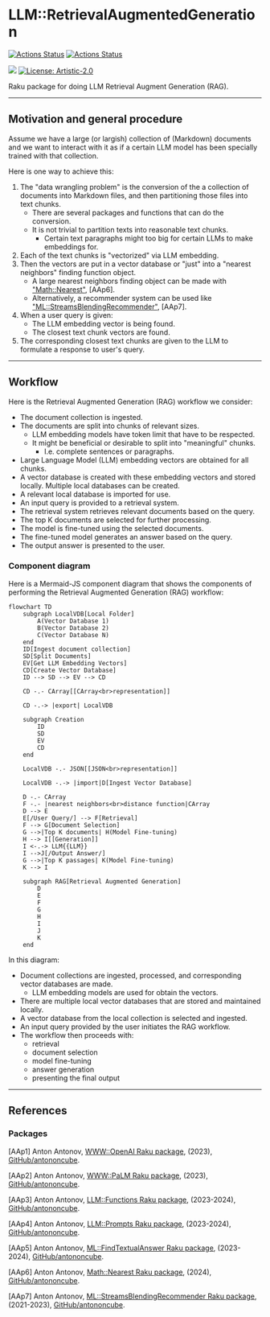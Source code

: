 # LLM::RetrievalAugmentedGeneration

[![Actions Status](https://github.com/antononcube/Raku-LLM-RetrievalAugmentedGeneration/actions/workflows/linux.yml/badge.svg)](https://github.com/antononcube/Raku-LLM-RetrievalAugmentedGeneration/actions)
[![Actions Status](https://github.com/antononcube/Raku-LLM-RetrievalAugmentedGeneration/actions/workflows/macos.yml/badge.svg)](https://github.com/antononcube/Raku-LLM-RetrievalAugmentedGeneration/actions)
<!--- [![Actions Status](https://github.com/antononcube/Raku-LLM-RetrievalAugmentedGeneration/actions/workflows/windows.yml/badge.svg)](https://github.com/antononcube/Raku-LLM-RetrievalAugmentedGeneration/actions) -->

[![](https://raku.land/zef:antononcube/LLM::RetrievalAugmentedGeneration/badges/version)](https://raku.land/zef:antononcube/LLM::RetrievalAugmentedGeneration)
[![License: Artistic-2.0](https://img.shields.io/badge/License-Artistic%202.0-0298c3.svg)](https://opensource.org/licenses/Artistic-2.0)


Raku package for doing LLM Retrieval Augment Generation (RAG).

-----

## Motivation and general procedure

Assume we have a large (or largish) collection of (Markdown) documents and we want 
to interact with it as if a certain LLM model has been specially trained with that collection.

Here is one way to achieve this:

1. The "data wrangling problem" is the conversion of the a collection of documents into Markdown files, and then partitioning those files into text chunks.
   - There are several packages and functions that can do the conversion.
   - It is not trivial to partition texts into reasonable text chunks.
     - Certain text paragraphs might too big for certain LLMs to make embeddings for.
2. Each of the text chunks is "vectorized" via LLM embedding.
3. Then the vectors are put in a vector database or "just" into a "nearest neighbors" finding function object.
   - A large nearest neighbors finding object can be made with ["Math::Nearest"](https://raku.land/zef:antononcube/Math::Nearest), [AAp6]. 
   - Alternatively, a recommender system can be used like ["ML::StreamsBlendingRecommender"](https://github.com/antononcube/Raku-ML-StreamsBlendingRecommender), [AAp7]. 
4. When a user query is given:
   - The LLM embedding vector is being found.
   - The closest text chunk vectors are found.
5. The corresponding closest text chunks are given to the LLM to formulate a response to user's query.

------

## Workflow

Here is the Retrieval Augmented Generation (RAG) workflow we consider:

- The document collection is ingested.
- The documents are split into chunks of relevant sizes.
  - LLM embedding models have token limit that have to be respected.
  - It might be beneficial or desirable to split into "meaningful" chunks.
    - I.e. complete sentences or paragraphs.
- Large Language Model (LLM) embedding vectors are obtained for all chunks.
- A vector database is created with these embedding vectors and stored locally. Multiple local databases can be created.
- A relevant local database is imported for use.
- An input query is provided to a retrieval system.
- The retrieval system retrieves relevant documents based on the query.
- The top K documents are selected for further processing.
- The model is fine-tuned using the selected documents.
- The fine-tuned model generates an answer based on the query.
- The output answer is presented to the user.

### Component diagram

Here is a Mermaid-JS component diagram that shows the components of performing the Retrieval Augmented Generation (RAG) workflow:

```mermaid
flowchart TD
    subgraph LocalVDB[Local Folder]
        A(Vector Database 1)
        B(Vector Database 2)
        C(Vector Database N)
    end
    ID[Ingest document collection]
    SD[Split Documents]
    EV[Get LLM Embedding Vectors]
    CD[Create Vector Database]
    ID --> SD --> EV --> CD

    CD -.- CArray[[CArray<br>representation]]

    CD -.-> |export| LocalVDB

    subgraph Creation
        ID
        SD
        EV
        CD
    end

    LocalVDB -.- JSON[[JSON<br>representation]]

    LocalVDB -.-> |import|D[Ingest Vector Database]
 
    D -.- CArray
    F -.- |nearest neighbors<br>distance function|CArray
    D --> E
    E[/User Query/] --> F[Retrieval]
    F --> G[Document Selection]
    G -->|Top K documents| H(Model Fine-tuning)
    H --> I[[Generation]]
    I <-.-> LLM{{LLM}}
    I -->J[/Output Answer/]
    G -->|Top K passages| K(Model Fine-tuning)
    K --> I

    subgraph RAG[Retrieval Augmented Generation]
        D 
        E
        F
        G
        H
        I
        J
        K
    end
```

In this diagram:

- Document collections are ingested, processed, and corresponding vector databases are made.
  - LLM embedding models are used for obtain the vectors.
- There are multiple local vector databases that are stored and maintained locally.
- A vector database from the local collection is selected and ingested.
- An input query provided by the user initiates the RAG workflow.
- The workflow then proceeds with:
   - retrieval
   - document selection
   - model fine-tuning
   - answer generation
   - presenting the final output

-----

## References

### Packages

[AAp1] Anton Antonov,
[WWW::OpenAI Raku package](https://github.com/antononcube/Raku-WWW-OpenAI),
(2023),
[GitHub/antononcube](https://github.com/antononcube).

[AAp2] Anton Antonov,
[WWW::PaLM Raku package](https://github.com/antononcube/Raku-WWW-PaLM),
(2023),
[GitHub/antononcube](https://github.com/antononcube).

[AAp3] Anton Antonov,
[LLM::Functions Raku package](https://github.com/antononcube/Raku-LLM-Functions),
(2023-2024),
[GitHub/antononcube](https://github.com/antononcube).

[AAp4] Anton Antonov,
[LLM::Prompts Raku package](https://github.com/antononcube/Raku-LLM-Prompts),
(2023-2024),
[GitHub/antononcube](https://github.com/antononcube).

[AAp5] Anton Antonov,
[ML::FindTextualAnswer Raku package](https://github.com/antononcube/Raku-ML-FindTextualAnswer),
(2023-2024),
[GitHub/antononcube](https://github.com/antononcube).

[AAp6] Anton Antonov,
[Math::Nearest Raku package](https://github.com/antononcube/Raku-Math-Nearest),
(2024),
[GitHub/antononcube](https://github.com/antononcube).

[AAp7] Anton Antonov,
[ML::StreamsBlendingRecommender Raku package](https://github.com/antononcube/Raku-ML-StreamsBlendingRecommender),
(2021-2023),
[GitHub/antononcube](https://github.com/antononcube).
